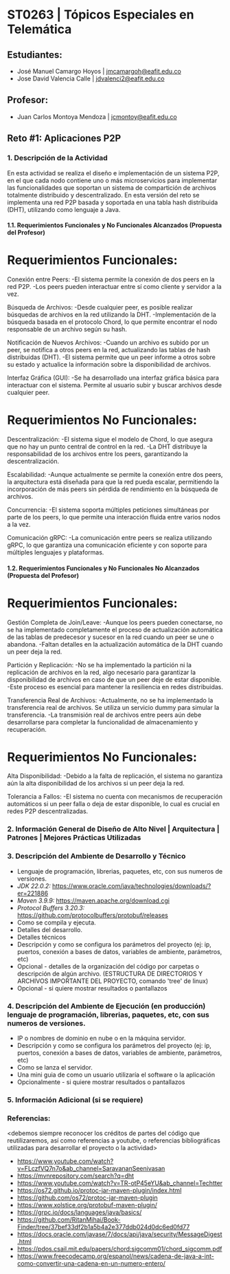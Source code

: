 # ST0263 | Tópicos Especiales en Telemática

## Estudiantes: 
- José Manuel Camargo Hoyos | jmcamargoh@eafit.edu.co
- Jose David Valencia Calle | jdvalenci2@eafit.edu.co

## Profesor:
- Juan Carlos Montoya Mendoza | jcmontoy@eafit.edu.co

## Reto #1: Aplicaciones P2P

### 1. Descripción de la Actividad
En esta actividad se realiza el diseño e implementación de un sistema P2P, en el que cada nodo contiene uno o más microservicios para implementar las funcionalidades que soportan un sistema 
de compartición de archivos totalmente distribuido y descentralizado.
En esta versión del reto se implementa una red P2P basada y soportada en una tabla hash distribuida (DHT), utilizando como lenguaje a Java.

#### 1.1. Requerimientos Funcionales y No Funcionales Alcanzados (Propuesta del Profesor)

# Requerimientos Funcionales:

Conexión entre Peers:
-El sistema permite la conexión de dos peers en la red P2P.
-Los peers pueden interactuar entre sí como cliente y servidor a la vez.

Búsqueda de Archivos:
-Desde cualquier peer, es posible realizar búsquedas de archivos en la red utilizando la DHT.
-Implementación de la búsqueda basada en el protocolo Chord, lo que permite encontrar el nodo responsable de un archivo según su hash.

Notificación de Nuevos Archivos:
-Cuando un archivo es subido por un peer, se notifica a otros peers en la red, actualizando las tablas de hash distribuidas (DHT).
-El sistema permite que un peer informe a otros sobre su estado y actualice la información sobre la disponibilidad de archivos.

Interfaz Gráfica (GUI):
-Se ha desarrollado una interfaz gráfica básica para interactuar con el sistema. Permite al usuario subir y buscar archivos desde cualquier peer.


# Requerimientos No Funcionales:

Descentralización:
-El sistema sigue el modelo de Chord, lo que asegura que no hay un punto central de control en la red.
-La DHT distribuye la responsabilidad de los archivos entre los peers, garantizando la descentralización.

Escalabilidad:
-Aunque actualmente se permite la conexión entre dos peers, la arquitectura está diseñada para que la red pueda escalar, permitiendo la incorporación de más peers sin pérdida de rendimiento en la búsqueda de archivos.

Concurrencia:
-El sistema soporta múltiples peticiones simultáneas por parte de los peers, lo que permite una interacción fluida entre varios nodos a la vez.

Comunicación gRPC:
-La comunicación entre peers se realiza utilizando gRPC, lo que garantiza una comunicación eficiente y con soporte para múltiples lenguajes y plataformas.


#### 1.2. Requerimientos Funcionales y No Funcionales No Alcanzados (Propuesta del Profesor)

# Requerimientos Funcionales:

Gestión Completa de Join/Leave:
-Aunque los peers pueden conectarse, no se ha implementado completamente el proceso de actualización automática de las tablas de predecesor y sucesor en la red cuando un peer se une o abandona.
-Faltan detalles en la actualización automática de la DHT cuando un peer deja la red.

Partición y Replicación:
-No se ha implementado la partición ni la replicación de archivos en la red, algo necesario para garantizar la disponibilidad de archivos en caso de que un peer deje de estar disponible.
-Este proceso es esencial para mantener la resiliencia en redes distribuidas.

Transferencia Real de Archivos:
-Actualmente, no se ha implementado la transferencia real de archivos. Se utiliza un servicio dummy para simular la transferencia.
-La transmisión real de archivos entre peers aún debe desarrollarse para completar la funcionalidad de almacenamiento y recuperación.

# Requerimientos No Funcionales:

Alta Disponibilidad:
-Debido a la falta de replicación, el sistema no garantiza aún la alta disponibilidad de los archivos si un peer deja la red.

Tolerancia a Fallos:
-El sistema no cuenta con mecanismos de recuperación automáticos si un peer falla o deja de estar disponible, lo cual es crucial en redes P2P descentralizadas.


### 2. Información General de Diseño de Alto Nivel | Arquitectura | Patrones | Mejores Prácticas Utilizadas

### 3. Descripción del Ambiente de Desarrollo y Técnico
- Lenguaje de programación, librerias, paquetes, etc, con sus numeros de versiones.
- *JDK 22.0.2:* https://www.oracle.com/java/technologies/downloads/?er=221886
- *Maven 3.9.9:* https://maven.apache.org/download.cgi
- *Protocol Buffers 3.20.3:* https://github.com/protocolbuffers/protobuf/releases
- Como se compila y ejecuta.
- Detalles del desarrollo.
- Detalles técnicos
- Descripción y como se configura los parámetros del proyecto (ej: ip, puertos, conexión a bases de datos, variables de ambiente, parámetros, etc)
- Opcional - detalles de la organización del código por carpetas o descripción de algún archivo. (ESTRUCTURA DE DIRECTORIOS Y ARCHIVOS IMPORTANTE DEL PROYECTO, comando 'tree' de linux)
- Opcional - si quiere mostrar resultados o pantallazos 

### 4. Descripción del Ambiente de Ejecución (en producción) lenguaje de programación, librerias, paquetes, etc, con sus numeros de versiones.
- IP o nombres de dominio en nube o en la máquina servidor.
- Descripción y como se configura los parámetros del proyecto (ej: ip, puertos, conexión a bases de datos, variables de ambiente, parámetros, etc)
- Como se lanza el servidor.
- Una mini guia de como un usuario utilizaría el software o la aplicación
- Opcionalmente - si quiere mostrar resultados o pantallazos 

### 5. Información Adicional (si se requiere)

### Referencias:
<debemos siempre reconocer los créditos de partes del código que reutilizaremos, así como referencias a youtube, o referencias bibliográficas utilizadas para desarrollar el proyecto o la actividad>
- https://www.youtube.com/watch?v=FLczfVQ7n7o&ab_channel=SaravananSeenivasan
- https://mvnrepository.com/search?q=dht
- https://www.youtube.com/watch?v=TR-otP45eYU&ab_channel=Techtter
- https://os72.github.io/protoc-jar-maven-plugin/index.html
- https://github.com/os72/protoc-jar-maven-plugin
- https://www.xolstice.org/protobuf-maven-plugin/
- https://grpc.io/docs/languages/java/basics/
- https://github.com/RitanMihai/Book-Finder/tree/37bef33df2b1a5b4a2e377ddb024d0dc6ed0fd77
- https://docs.oracle.com/javase/7/docs/api/java/security/MessageDigest.html
- https://pdos.csail.mit.edu/papers/chord:sigcomm01/chord_sigcomm.pdf
- https://www.freecodecamp.org/espanol/news/cadena-de-java-a-int-como-convertir-una-cadena-en-un-numero-entero/
